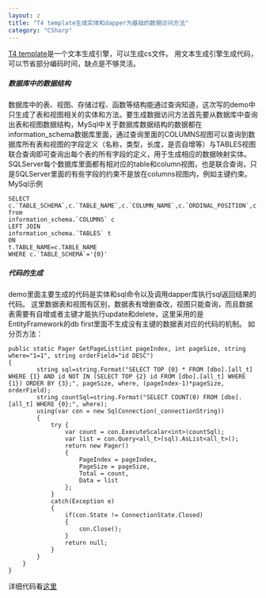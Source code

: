 ```yaml
---
layout: z
title: "T4 template生成实体和dapper为基础的数据访问方法"
category: "CSharp"
---
```


[T4 template](http://msdn.microsoft.com/zh-cn/library/bb126445 "T4 template")是一个文本生成引擎，可以生成cs文件。
用文本生成引擎生成代码，可以节省部分编码时间，缺点是不够灵活。

##### 数据库中的数据结构
数据库中的表、视图、存储过程、函数等结构能通过查询知道，这次写的demo中只生成了表和视图相关的实体和方法。要生成数据访问方法首先要从数据库中查询出表和视图数据结构，MySql中关于数据库数据结构的数据都在information_schema数据库里面，通过查询里面的COLUMNS视图可以查询到数据库所有表和视图的字段定义（名称，类型，长度，是否自增等）与TABLES视图联合查询即可查询出每个表的所有字段的定义，用于生成相应的数据映射实体。
SQLServer每个数据库里面都有相对应的table和column视图，也是联合查询，只是SQLServer里面的有些字段的约束不是放在columns视图内，例如主键约束。
MySql示例

    SELECT 
    c.`TABLE_SCHEMA`,c.`TABLE_NAME`,c.`COLUMN_NAME`,c.`ORDINAL_POSITION`,c.`COLUMN_DEFAULT`,c.`IS_NULLABLE`,c.`DATA_TYPE`,c.`CHARACTER_MAXIMUM_LENGTH`,c.`CHARACTER_OCTET_LENGTH`,c.`NUMERIC_PRECISION`,c.`NUMERIC_SCALE`,c.`DATETIME_PRECISION`,c.`CHARACTER_SET_NAME`,c.`COLUMN_KEY`,c.`EXTRA`,t.TABLE_TYPE 
    from 
    information_schema.`COLUMNS` c 
    LEFT JOIN
    information_schema.`TABLES` t 
    ON 
    t.TABLE_NAME=c.TABLE_NAME  
    WHERE c.`TABLE_SCHEMA`='{0}'



##### 代码的生成
demo里面主要生成的代码是实体和sql命令以及调用dapper库执行sql返回结果的代码。
这里数据表和视图有区别，数据表有增删查改，视图只能查询，而且数据表需要有自增或者主键才能执行update和delete，这里采用的是EntityFramework的db first里面不生成没有主键的数据表对应的代码的机制。
如分页方法：

    public static Pager GetPageList(int pageIndex, int pageSize, string where="1=1", string orderField="id DESC")
    {
            string sql=string.Format("SELECT TOP {0} * FROM [dbo].[all_t] WHERE {1} AND id NOT IN (SELECT TOP {2} id FROM [dbo].[all_t] WHERE {1}) ORDER BY {3};", pageSize, where, (pageIndex-1)*pageSize, orderField);
            string countSql=string.Format("SELECT COUNT(0) FROM [dbo].[all_t] WHERE {0};", where);
            using(var con = new SqlConnection(_connectionString))
            {
                try {
                    var count = con.ExecuteScalar<int>(countSql);
                    var list = con.Query<all_t>(sql).AsList<all_t>();
                    return new Pager()
                    {
                        PageIndex = pageIndex,
                        PageSize = pageSize,
                        Total = count,
                        Data = list
                    };
                }
                catch(Exception e)
                {
                    if(con.State != ConnectionState.Closed)
                    {
                        con.Close();
                    }
                    return null;
                }
            }
        }
    } 


详细代码看[这里](https://github.com/lauriezc/dapper-demo)
